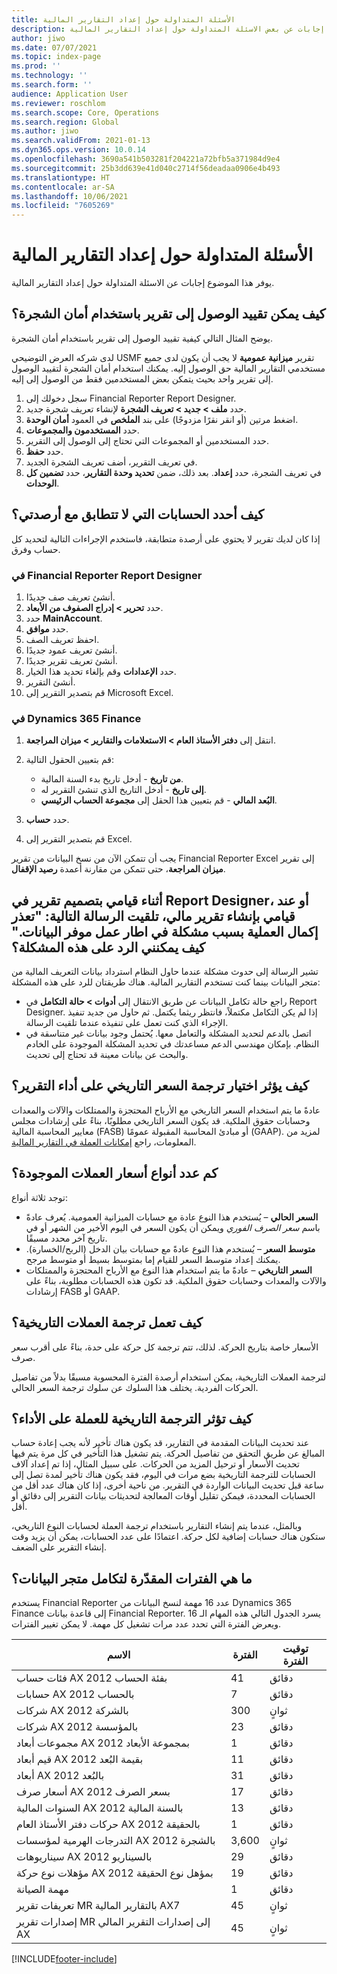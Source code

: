 ```yaml
---
title: الأسئلة المتداولة حول إعداد التقارير المالية
description: يوفر هذا الموضوع إجابات عن بعض الاسئلة المتداولة حول إعداد التقارير المالية.
author: jiwo
ms.date: 07/07/2021
ms.topic: index-page
ms.prod: ''
ms.technology: ''
ms.search.form: ''
audience: Application User
ms.reviewer: roschlom
ms.search.scope: Core, Operations
ms.search.region: Global
ms.author: jiwo
ms.search.validFrom: 2021-01-13
ms.dyn365.ops.version: 10.0.14
ms.openlocfilehash: 3690a541b503281f204221a72bfb5a371984d9e4
ms.sourcegitcommit: 25b3dd639e41d040c2714f56deadaa0906e4b493
ms.translationtype: HT
ms.contentlocale: ar-SA
ms.lasthandoff: 10/06/2021
ms.locfileid: "7605269"
---
```

# <a name="financial-reporting-faq"></a>الأسئلة المتداولة حول إعداد التقارير المالية

يوفر هذا الموضوع إجابات عن الاسئلة المتداولة حول إعداد التقارير المالية.

## <a name="how-do-i-restrict-access-to-a-report-by-using-tree-security"></a>كيف يمكن تقييد الوصول إلى تقرير باستخدام أمان الشجرة؟

يوضح المثال التالي كيفية تقييد الوصول إلى تقرير باستخدام أمان الشجرة.

لدى شركه العرض التوضيحي USMF تقرير **ميزانية عمومية** لا يجب أن يكون لدى جميع مستخدمي التقارير المالية حق الوصول إليه. يمكنك استخدام أمان الشجرة لتقييد الوصول إلى تقرير واحد بحيث يتمكن بعض المستخدمين فقط من الوصول إلى إليه.

1. سجل دخولك إلى Financial Reporter Report Designer.
2. حدد **ملف \> جديد \> تعريف الشجرة** لإنشاء تعريف شجرة جديد.
3. اضغط مرتين (أو انقر نقرًا مزدوجًا) على بند **الملخص** في العمود **أمان الوحدة**.
4. حدد **المستخدمون والمجموعات**.
5. حدد المستخدمين أو المجموعات التي تحتاج إلى الوصول إلى التقرير.
6. حدد **حفظ**.
7. في تعريف التقرير، أضف تعريف الشجرة الجديد.
8. في تعريف الشجرة، حدد **إعداد**. بعد ذلك، ضمن **تحديد وحدة التقارير**، حدد **تضمين كل الوحدات**.

## <a name="how-do-i-identify-which-accounts-dont-match-my-balances"></a>كيف أحدد الحسابات التي لا تتطابق مع أرصدتي؟

إذا كان لديك تقرير لا يحتوي على أرصدة متطابقة، فاستخدم الإجراءات التالية لتحديد كل حساب وفرق.

### <a name="in-financial-reporter-report-designer"></a>في Financial Reporter Report Designer

1. أنشئ تعريف صف جديدًا.
2. حدد **تحرير \> إدراج الصفوف من الأبعاد**.
3. حدد **MainAccount**.
4. حدد **موافق**.
5. احفظ تعريف الصف.
6. أنشئ تعريف عمود جديدًا.
7. أنشئ تعريف تقرير جديدًا.
8. حدد **الإعدادات** وقم بإلغاء تحديد هذا الخيار.
9. أنشئ التقرير. 
10. قم بتصدير التقرير إلى Microsoft Excel.

### <a name="in-dynamics-365-finance"></a>في Dynamics 365 Finance

1. انتقل إلى **دفتر الأستاذ العام \> الاستعلامات والتقارير \> ميزان المراجعة**.
2. قم بتعيين الحقول التالية:

    - **من تاريخ** - أدخل تاريخ بدء السنة المالية.
    - **إلى تاريخ** - أدخل التاريخ الذي تنشئ التقرير له.
    - **البُعد المالي** - قم بتعيين هذا الحقل إلى **مجموعة الحساب الرئيسي**.

3. حدد **حساب**.
4. قم بتصدير التقرير إلى Excel.

يجب أن تتمكن الآن من نسخ البيانات من تقرير Financial Reporter Excel إلى تقرير **ميزان المراجعة**، حتى تتمكن من مقارنة أعمدة **رصيد الإقفال**.

## <a name="when-i-design-a-report-in-report-designer-or-when-i-generate-a-financial-report-i-received-the-following-message-the-operation-could-not-be-completed-due-to-a-problem-in-the-data-provider-framework-how-should-i-respond"></a>أثناء قيامي بتصميم تقرير في Report Designer، أو عند قيامي بإنشاء تقرير مالي، تلقيت الرسالة التالية: "تعذر إكمال العملية بسبب مشكلة في اطار عمل موفر البيانات." كيف يمكنني الرد على هذه المشكلة؟

تشير الرسالة إلى حدوث مشكلة عندما حاول النظام استرداد بيانات التعريف المالية من متجر البيانات بينما كنت تستخدم التقارير المالية. هناك طريقتان للرد على هذه المشكلة:

- راجع حالة تكامل البيانات عن طريق الانتقال إلى **أدوات \> حالة التكامل** في Report Designer. إذا لم يكن التكامل مكتملاً، فانتظر ريثما يكتمل. ثم حاول من جديد تنفيذ الإجراء الذي كنت تعمل على تنفيذه عندما تلقيت الرسالة.
- اتصل بالدعم لتحديد المشكلة والتعامل معها. يُحتمل وجود بيانات غير متناسقة في النظام. بإمكان مهندسي الدعم مساعدتك في تحديد المشكلة الموجودة على الخادم والبحث عن بيانات معينة قد تحتاج إلى تحديث.

## <a name="how-does-the-selection-of-historical-rate-translation-affect-report-performance"></a>كيف يؤثر اختيار ترجمة السعر التاريخي على أداء التقرير؟

عادةً ما يتم استخدام السعر التاريخي مع الأرباح المحتجزة والممتلكات والآلات والمعدات وحسابات حقوق الملكية. قد يكون السعر التاريخي مطلوبًا، بناءً على إرشادات مجلس معايير المحاسبة المالية (FASB) أو مبادئ المحاسبة المقبولة عمومًا (GAAP). لمزيد من المعلومات، راجع [إمكانات العملة في التقارير المالية](financial-reporting-currency-capability.md).

## <a name="how-many-types-of-currency-rate-are-there"></a>كم عدد أنواع أسعار العملات الموجودة؟

توجد ثلاثة أنواع:

- **السعر الحالي** – يُستخدم هذا النوع عادة مع حسابات الميزانية العمومية. يُعرف عادةً باسم *سعر الصرف الفوري* ويمكن أن يكون السعر في اليوم الأخير من الشهر أو في تاريخ آخر محدد مسبقًا.
- **متوسط السعر** – يُستخدم هذا النوع عادةً مع حسابات بيان الدخل (الربح/الخسارة). يمكنك إعداد متوسط السعر للقيام إما بمتوسط بسيط أو متوسط مرجح.
- **السعر التاريخي** – عادةً ما يتم استخدام هذا النوع مع الأرباح المحتجزة والممتلكات والآلات والمعدات وحسابات حقوق الملكية. قد تكون هذه الحسابات مطلوبة، بناءً على إرشادات FASB أو GAAP.

## <a name="how-does-historical-currency-translation-work"></a>كيف تعمل ترجمة العملات التاريخية؟

الأسعار خاصة بتاريخ الحركة. لذلك، تتم ترجمة كل حركة على حدة، بناءً على أقرب سعر صرف.

لترجمة العملات التاريخية، يمكن استخدام أرصدة الفترة المحسوبة مسبقًا بدلاً من تفاصيل الحركات الفردية. يختلف هذا السلوك عن سلوك ترجمة السعر الحالي.

## <a name="how-does-historical-currency-translation-affect-performance"></a>كيف تؤثر الترجمة التاريخية للعملة على الأداء؟

عند تحديث البيانات المقدمة في التقارير، قد يكون هناك تأخير لأنه يجب إعادة حساب المبالغ عن طريق التحقق من تفاصيل الحركة. يتم تشغيل هذا التأخير في كل مرة يتم فيها تحديث الأسعار أو ترحيل المزيد من الحركات. على سبيل المثال، إذا تم إعداد آلاف الحسابات للترجمة التاريخية بضع مرات في اليوم، فقد يكون هناك تأخير لمدة تصل إلى ساعة قبل تحديث البيانات الواردة في التقرير. من ناحية أخرى، إذا كان هناك عدد أقل من الحسابات المحددة، فيمكن تقليل أوقات المعالجة لتحديثات بيانات التقرير إلى دقائق أو أقل.

وبالمثل، عندما يتم إنشاء التقارير باستخدام ترجمة العملة لحسابات النوع التاريخي، ستكون هناك حسابات إضافية لكل حركة. اعتمادًا على عدد الحسابات، يمكن أن يزيد وقت إنشاء التقرير على الضعف.

## <a name="what-are-the-estimated-data-mart-integration-intervals"></a>ما هي الفترات المقدّرة لتكامل متجر البيانات؟

يستخدم Financial Reporter عدد 16 مهمة لنسخ البيانات من Dynamics 365 Finance إلى قاعدة بيانات Financial Reporter. يسرد الجدول التالي هذه المهام الـ 16 ويعرض الفترة التي تحدد عدد مرات تشغيل كل مهمة. لا يمكن تغيير الفترات.

| الاسم                                                       | الفترة | توقيت الفترة |
|------------------------------------------------------------|----------|-----------------|
| فئات حساب AX 2012 بفئة الحساب            | 41       | دقائق         |
| حسابات AX 2012 بالحساب                                | 7        | دقائق         |
| شركات AX 2012 بالشركة                               | 300      | ثوانٍ         |
| شركات AX 2012 بالمؤسسة                          | 23       | دقائق         |
| مجموعات أبعاد AX 2012 بمجموعة الأبعاد    | 1        | دقائق         |
| قيم أبعاد AX 2012 بقيمة البُعد                | 11       | دقائق         |
| أبعاد AX 2012 بالبُعد                            | 31       | دقائق         |
| أسعار صرف AX 2012 بسعر الصرف                    | 17       | دقائق         |
| السنوات المالية AX 2012 بالسنة المالية                        | 13       | دقائق         |
| حركات دفتر الأستاذ العام AX 2012 بالحقيقة                | 1        | دقائق         |
| التدرجات الهرمية لمؤسسات AX 2012 بالشجرة                   | 3,600    | ثوانٍ         |
| سيناريوهات AX 2012 بالسيناريو                              | 29       | دقائق         |
| مؤهلات نوع حركة AX 2012 بمؤهل نوع الحقيقة | 19       | دقائق         |
| مهمة الصيانة                                           | 1        | دقائق         |
| تعريفات تقرير MR بالتقارير المالية AX7             | 45       | ثوانٍ         |
| إصدارات تقرير MR إلى إصدارات التقرير المالي AX         | 45       | ثوانٍ         |

[!INCLUDE[footer-include](../../includes/footer-banner.md)]
